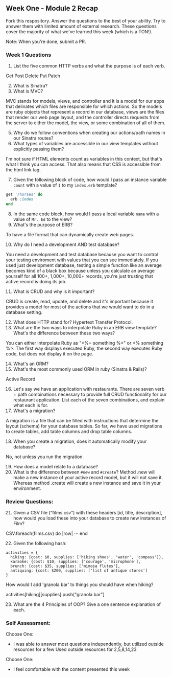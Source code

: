 ## Week One - Module 2 Recap

Fork this respository. Answer the questions to the best of your ability. Try to answer them with limited amount of external research. These questions cover the majority of what we've learned this week (which is a TON!). 

Note: When you're done, submit a PR. 

### Week 1 Questions

1. List the five common HTTP verbs and what the purpose is of each verb.

Get Post Delete Put Patch

2. What is Sinatra?
4. What is MVC?

MVC stands for models, views, and controller and it is a model for our apps that delinates which files are responsible for which actions. So the models are ruby objects that represent a record in our database, views are the files that render our web page layout, and the controller directs requests from the server to either the model, the view, or some combination of all of them.


5. Why do we follow conventions when creating our actions/path names in our Sinatra routes?
6. What types of variables are accessible in our view templates without explicitly passing them?

I'm not sure if HTML elements count as variables in this context, but that's what I think you can access. That also means that CSS is accessible from the html link tag. 


7. Given the following block of code, how would I pass an instance variable `count` with a value of `1` to my `index.erb` template?
  
  ```ruby
  get '/horses' do
    erb :index
  end
  ```

8. In the same code block, how would I pass a local variable `name` with a value of `Mr. Ed` to the view?
9. What's the purpose of ERB?

To have a file format that can dynamically create web pages. 


10. Why do I need a development AND test database?

You need a development and test database because you want to control your testing enviroment with values that you can see immediately. If you used just development database, testing a simple function like an average becomes kind of a black box because unless you calculate an average yourself for all 100+, 1,000+, 10,000+ records, you're just trusting that active record is doing its job. 

11. What is CRUD and why is it important?

CRUD is create, read, update, and delete and it's important because it provides a model for most of the actions that we would want to do in a database setting. 


12. What does HTTP stand for? Hypertext Transfer Protocol.
13. What are the two ways to interpolate Ruby in an ERB view template? What's the difference between these two ways?

You can either interpolate Ruby as "<%= something %>" or <% something %>. The first way displays executed Ruby, the second way executes Ruby code, but does not display it on the page. 


14. What's an ORM?
15. What's the most commonly used ORM in ruby (Sinatra & Rails)?

Active Record


16. Let's say we have an application with restaurants. There are seven verb + path combinations necessary to provide full CRUD functionality for our restaurant application. List each of the seven combinations, and explain what each is for.
17. What's a migration? 

A migration is a file that can be filled with instructions that determine the layout (schema) for your database tables. So far, we have used migrations to create tables, add table columns and drop table columns. 


18. When you create a migration, does it automatically modify your database?

No, not unless you run the migration. 

19. How does a model relate to a database?
20. What is the difference between `#new` and `#create`?
Method .new will make a new instance of your active record model, but it will not save it. Whereas method .create will create a new instance and save it in your environment. 

### Review Questions:  
21. Given a CSV file (“films.csv”) with these headers [id, title, description], how would you load these into your database to create new instances of Film?  

CSV.foreach(films.csv) do |row|
⋅⋅⋅
end

22. Given the following hash:
```
activities = {
  hiking: {cost: $0, supplies: ['hiking shoes', 'water', 'compass']},
  karaoke: {cost: $10, supplies: ['courage', 'microphone'],
  brunch: {cost: $35, supplies: ['mimosa flutes'],
  antiquing: {cost: $200, supplies: ['list of antique stores'] 
}
```
How would I add 'granola bar' to things you should have when hiking?

activities[hiking][supplies].push("granola bar"]

23. What are the 4 Principles of OOP? Give a one sentence explanation of each.


### Self Assessment:
Choose One:
* I was able to answer most questions independently, but utilized outside resources for a few
Used outside resources for 2,5,8,14,23


Choose One:
* I feel comfortable with the content presented this week

